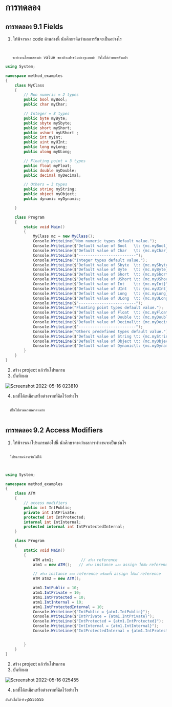# การทดลอง #

## การทดลอง 9.1  Fields ##

1. ให้พิจารณา code ด้านล่างนี้ นักศึกษาคิดว่าผลการรันจะเป็นอย่างไร 
   
```

  
   จะทำงานโดยเเสดงค่า value ของตัวเเปรชนิดต่างๆเเบบค่า ยังไม่ได้กำหนดตัวแปร
```   


```csharp
using System;

namespace method_examples
{
    class MyClass
    {
        // Non numeric = 2 types
        public bool myBool;
        public char myChar;

        // Integer = 8 types
        public byte myByte;
        public sbyte mySbyte;
        public short myShort;
        public ushort myUShort ;
        public int myInt;
        public uint myUInt;
        public long myLong;
        public ulong myULong;

        // Floating point = 3 types
        public float myFloat;
        public double myDouble;
        public decimal myDecimal;

        // Others = 3 types
        public string myString;
        public object myObject;
        public dynamic myDynamic;

    }

    class Program
    {
        static void Main()
        {
            MyClass mc = new MyClass();
            Console.WriteLine("Non numeric types default value.");
            Console.WriteLine($"Default value of Bool   \t: {mc.myBool}");
            Console.WriteLine($"Default value of Char   \t: {mc.myChar}");
            Console.WriteLine($"-------------------------");
            Console.WriteLine("Integer types default value.");
            Console.WriteLine($"Default value of Sbyte  \t: {mc.mySbyte}");
            Console.WriteLine($"Default value of Byte   \t: {mc.myByte}");
            Console.WriteLine($"Default value of Short  \t: {mc.myShort}");
            Console.WriteLine($"Default value of UShort \t: {mc.myUShort}");
            Console.WriteLine($"Default value of Int    \t: {mc.myInt}");
            Console.WriteLine($"Default value of UInt   \t: {mc.myUInt}");
            Console.WriteLine($"Default value of Long   \t: {mc.myLong}");
            Console.WriteLine($"Default value of ULong  \t: {mc.myULong}");
            Console.WriteLine($"-------------------------");
            Console.WriteLine("Floating point types default value.");
            Console.WriteLine($"Default value of Float  \t: {mc.myFloat}");
            Console.WriteLine($"Default value of Double \t: {mc.myDouble}");
            Console.WriteLine($"Default value of Decimal\t: {mc.myDecimal}");
            Console.WriteLine($"-------------------------");
            Console.WriteLine("Others predefined types default value.");
            Console.WriteLine($"Default value of String \t: {mc.myString}");
            Console.WriteLine($"Default value of Object \t: {mc.myObject}");
            Console.WriteLine($"Default value of Dynamic\t: {mc.myDynamic}");
        }
    }
}
```

2. สร้าง project แล้วรันโปรแกรม
3. บันทึกผล
  
![Screenshot 2022-05-16 023810](https://user-images.githubusercontent.com/91043042/168490986-6c906792-74b4-4ff1-b5fa-d2197d962fbc.jpg)



4. ผลที่ได้เหมือนหรือต่างจากที่คิดไว้อย่างไร  
```

  เป็นไปตามความคาดหมาย
   
```   

## การทดลอง 9.2  Access Modifiers ##
1. ให้พิจารณาโปรแกรมต่อไปนี้ นักศึกษาคาดว่าผลการทำงานจะเป็นเช่นไร

```

  โปรแกรมน่าจะรันไม่ได้
   
```   



```cs

using System;

namespace method_examples
{
    class ATM 
    {
        // access modifiers
        public int IntPublic;
        private int IntPrivate;
        protected int IntProtected;
        internal int IntInternal;
        protected internal int IntProtectedInternal;
    }

    class Program
    {
        static void Main()
        {
            ATM atm1;            // สร้าง reference
            atm1 = new ATM();   // สร้าง instance และ assign ให้กับ reference

            // สร้าง instance และ reference พร้อมทั้ง assign ให้แก่ reference
            ATM atm2 = new ATM();

            atm1.IntPublic = 10;
            atm1.IntPrivate = 10;
            atm1.IntProtected = 10;
            atm1.IntInternal = 10;
            atm1.IntProtectedInternal = 10;
            Console.WriteLine($"IntPublic = {atm1.IntPublic}");
            Console.WriteLine($"IntPrivate = {atm1.IntPrivate}");
            Console.WriteLine($"IntProtected = {atm1.IntProtected}");
            Console.WriteLine($"IntInternal = {atm1.IntInternal}");
            Console.WriteLine($"IntProtectedInternal = {atm1.IntProtectedInternal}");


        }
    }
}

```
2. สร้าง project แล้วรันโปรแกรม
3. บันทึกผล

![Screenshot 2022-05-16 025455](https://user-images.githubusercontent.com/91043042/168491437-f07c7692-e1b3-454a-9667-e8cc730ddf7d.jpg)

4. ผลที่ได้เหมือนหรือต่างจากที่คิดไว้อย่างไร  
```
มันรันไม่ได้จริงๆ5555555
  
```   
